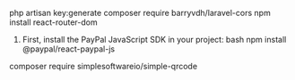 
php artisan key:generate
composer require barryvdh/laravel-cors
npm install react-router-dom




1. First, install the PayPal JavaScript SDK in your project:
bash
npm install @paypal/react-paypal-js


composer require simplesoftwareio/simple-qrcode 